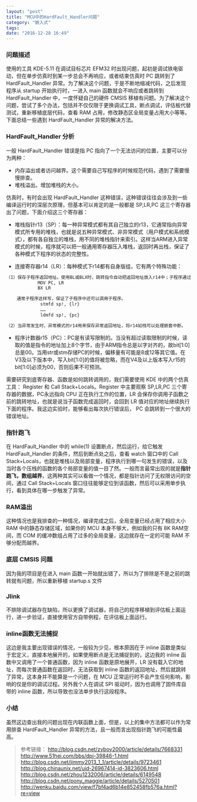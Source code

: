 ```yaml
---
layout: "post"
title: "MCU中的HardFault_Handler问题"
category: "嵌入式"
tags: 
date: "2016-12-28 16:49"
---
```


### 问题描述

使用的工具 KDE-5.11 在调试目标芯片 EFM32 时出现问题，起初是调试铁电驱动，但在单步仿真时到某一步总会不再响应，或者结束仿真时 PC 跳转到了 HardFault_Handler 异常。为了解决这个问题，于是不断地缩减代码，之后发现程序从 startup 开始执行时，一进入 main 函数就会不响应或者跳转到 HardFault_Handler 中，一度怀疑自己的硬件 CMSIS 移植有问题。为了解决这个问题，尝试了多个办法，包括并不仅仅限于更换调试工具，断点调试，评估板代替测试，重新移植底层代码，查看 RAM 占用，修改静态区全局变量占用大小等等。下面总结一些遇到 HardFault_Handler 异常的解决方法。

<!-- more -->


### HardFault_Handler 分析


一般 HardFault_Handler 错误是指 PC 指向了一个无法访问的位置，主要可以分为两种：
- 内存溢出或者访问越界。这个需要自己写程序的时候规范代码，遇到了需要慢慢排查。
- 堆栈溢出。增加堆栈的大小。


仿真时，有时会出现 HardFault_Handler 这种错误，这种错误往往会涉及到一些编译运行时的深层次原理，但基本可以肯定的是一般都是 SP,LR,PC 这三个寄存器出了问题，下面介绍这三个寄存器：

- 堆栈指针r13（SP）：每一种异常模式都有其自己独立的r13，它通常指向异常模式所专用的堆栈，也就是说五种异常模式、非异常模式（用户模式和系统模式），都有各自独立的堆栈，用不同的堆栈指针来索引。这样当ARM进入异常模式的时候，程序就可以把一般通用寄存器压入堆栈，返回时再出栈，保证了各种模式下程序的状态的完整性。

- 连接寄存器r14（LR）：每种模式下r14都有自身版组，它有两个特殊功能：

```sh
（1）保存子程序返回地址。使用BL或BLX时，跳转指令自动把返回地址放入r14中；子程序通过把r14复制到PC来实现返回，通常用下列指令之一：
            MOV PC, LR 
            BX LR

	通常子程序这样写，保证了子程序中还可以调用子程序。
             stmfd sp!, {lr}
             ……
             ldmfd sp!, {pc}

（2）当异常发生时，异常模式的r14用来保存异常返回地址，将r14如栈可以处理嵌套中断。
```

- 程序计数器r15（PC）：PC是有读写限制的。当没有超过读取限制的时候，读取的值是指令的地址加上8个字节，由于ARM指令总是以字对齐的，故bit[1:0]总是00。当用str或stm存储PC的时候，偏移量有可能是8或12等其它值。在V3及以下版本中，写入bit[1:0]的值将被忽略，而在V4及以上版本写入r15的bit[1:0]必须为00，否则后果不可预测。

需要研究到底寄存器、函数是如何跳转调用的，我们需要使用 KDE 中的两个仿真工具： Register 和 Call Stack+Locals。Register 中主要观察 SP,LR,PC 三个寄存器的数据，PC永远指向 CPU 正在执行工作的位置，LR 会保存你调用子函数之前的跳转地址，也就是说当子函数完成返回时，会回到 LR 值对应的地址继续执行下面的程序。我这边实验时，能够看出每次执行错误后， PC 会跳转到一个很大的错误地址。


### 指针跑飞

在 HardFault_Handler 中的 while(1) 设置断点，然后运行，给它触发 HardFault_Handler 的条件，然后到断点处之后，查看 watch 窗口中的 Call Stack+Locals，也就是堆栈以及局部变量，程序执行到哪一句发生的错误，以及当时各个压栈的函数的各个局部变量的值一目了然。一般而言最常出现的就是**指针跑飞，数组越界**，这两种其实可以看做一个情况，都是指针访问了无权限访问的空间，通过 Call Stack+Locals 窗口往往能够定位到该函数，然后可以采用单步执行，看到具体在哪一步触发了异常。

### RAM溢出

这种情况也是我排查的一种情况，编译完成之后，全局变量已经占用了相应大小 RAM 中的静态存储区域，如果你的 MCU 本身不够大，例如我的只有 8K RAM空间，而 COM 的缓冲数组占用了过多的全局变量，这边就存在一定的可能 RAM 不够分配而越界。


### 底层 CMSIS 问题

因为我的项目是在进入 main 函数一开始就出错了，所以为了排除是不是之前的跳转就有问题，所以重新移植 startup.s 文件


### Jlink 

不排除调试器存在缺陷，所以更换了调试器，将自己的程序移植到评估板上面运行，进一步验证，直接使用官方自带例程，在评估板上面运行。

### inline函数无法捕捉

这边是我主要出现错误的情况，一般较为少见，根本原因在于 inline 函数是类似于宏定义，直接本地展开的，如果使用断点是无法捕捉到的，这边我的 inline 函数中又调用了一个普通函数，因为 inline 函数是原地展开，LR 没有载入它的地址，而每次普通函数在返回时，无法获取到 inline 函数的返回地址，然后就跳转了异常，这本身并不能算是一个问题，在 MCU 正常运行时不会产生任何影响，影响的仅是你的调试过程。另外我个人在调试 SPI 驱动时，因为也调用了固件库自带的 inline 函数，所以导致也没法单步执行这段程序。


### 小结

虽然这边查出我的问题出现在内联函数上面，但是，以上的集中方法都可以作为常用排查 HardFault_Handler 异常的方法，且一般而言出现指针跑飞的可能性最高。


> 参考链接：
> http://blog.csdn.net/zyboy2000/article/details/7668331
> http://www.51hei.com/bbs/dpj-39846-1.html
> http://blog.csdn.net/jimmy2013_1_1/article/details/9723461
> http://blog.chinaunix.net/uid-26967414-id-3823606.html
> http://blog.csdn.net/zhou1232006/article/details/6149548
> http://blog.csdn.net/pony_maggie/article/details/5270501
> http://wenku.baidu.com/view/f7bf4ad6b14e852458fb576a.html?re=view
